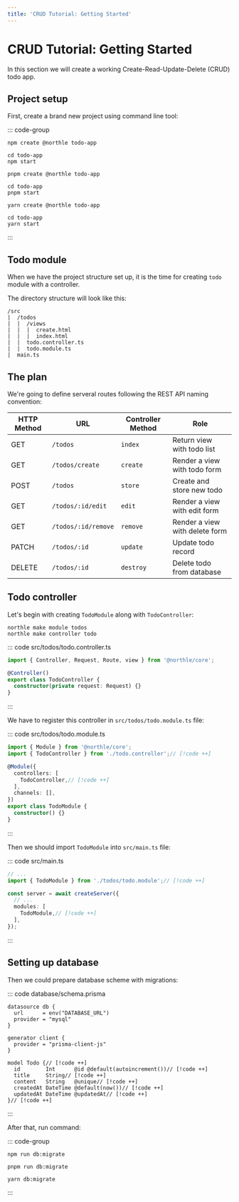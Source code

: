 ```yaml
---
title: 'CRUD Tutorial: Getting Started'
---
```


# CRUD Tutorial: Getting Started

In this section we will create a working Create-Read-Update-Delete (CRUD) todo app.

## Project setup

First, create a brand new project using command line tool:

::: code-group
```shell [npm]
npm create @northle todo-app

cd todo-app
npm start
```

```shell [pnpm]
pnpm create @northle todo-app

cd todo-app
pnpm start
```

```shell [yarn]
yarn create @northle todo-app

cd todo-app
yarn start
```
:::

## Todo module

When we have the project structure set up, it is the time for creating `todo` module with a controller.

The directory structure will look like this:

```
/src
|  /todos
|  |  /views
|  |  |  create.html
|  |  |  index.html
|  |  todo.controller.ts
|  |  todo.module.ts
|  main.ts
```

## The plan

We're going to define serveral routes following the REST API naming convention:

| HTTP Method   | URL                 | Controller Method  | Role                           |
| ------------- | ------------------- | ------------------ | ------------------------------ |
| GET           | `/todos`            | `index`            | Return view with todo list     |
| GET           | `/todos/create`     | `create`           | Render a view with todo form   |
| POST          | `/todos`            | `store`            | Create and store new todo      |
| GET           | `/todos/:id/edit`   | `edit`             | Render a view with edit form   |
| GET           | `/todos/:id/remove` | `remove`           | Render a view with delete form |
| PATCH         | `/todos/:id`        | `update`           | Update todo record             |
| DELETE        | `/todos/:id`        | `destroy`          | Delete todo from database      |

## Todo controller

Let's begin with creating `TodoModule` along with `TodoController`:

```shell
northle make module todos
northle make controller todo
```

::: code src/todos/todo.controller.ts
```ts
import { Controller, Request, Route, view } from '@northle/core';

@Controller()
export class TodoController {
  constructor(private request: Request) {}
}
```
:::

We have to register this controller in `src/todos/todo.module.ts` file:

::: code src/todos/todo.module.ts
```ts
import { Module } from '@northle/core';
import { TodoController } from './todo.controller';// [!code ++]

@Module({
  controllers: [
    TodoController,// [!code ++]
  ],
  channels: [],
})
export class TodoModule {
  constructor() {}
}
```
:::

Then we should import `TodoModule` into `src/main.ts` file:

::: code src/main.ts
```ts
// ...
import { TodoModule } from './todos/todo.module';// [!code ++]

const server = await createServer({
  // ...
  modules: [
    TodoModule,// [!code ++]
  ],
});
```
:::

## Setting up database

Then we could prepare database scheme with migrations:

::: code database/schema.prisma
```prisma
datasource db {
  url      = env("DATABASE_URL")
  provider = "mysql"
}

generator client {
  provider = "prisma-client-js"
}

model Todo {// [!code ++]
  id        Int      @id @default(autoincrement())// [!code ++]
  title     String// [!code ++]
  content   String   @unique// [!code ++]
  createdAt DateTime @default(now())// [!code ++]
  updatedAt DateTime @updatedAt// [!code ++]
}// [!code ++]
```
:::

After that, run command:

::: code-group
```shell [npm]
npm run db:migrate
```

```shell [pnpm]
pnpm run db:migrate
```

```shell [yarn]
yarn db:migrate
```
:::
